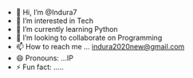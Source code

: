 - 👋 Hi, I’m @Indura7
- 👀 I’m interested in Tech
- 🌱 I’m currently learning Python
- 💞️ I’m looking to collaborate on Programming
- 📫 How to reach me ... indura2020new@gmail.com
- 😄 Pronouns: ...IP
- ⚡ Fun fact: .....

<!---
Indura7/Indura7 is a ✨ special ✨ repository because its `README.md` (this file) appears on your GitHub profile.
You can click the Preview link to take a look at your changes.
--->
